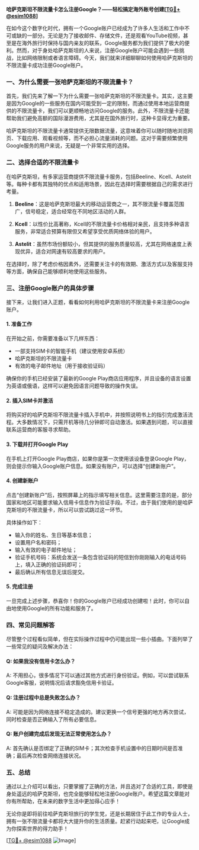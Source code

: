 **哈萨克斯坦不限流量卡怎么注册Google？——轻松搞定海外账号创建[[TG💪+ @esim1088](https://t.me/s/esim1088)]**

在如今这个数字化时代，拥有一个Google账户已经成为了许多人生活和工作中不可或缺的一部分。无论是为了接收邮件、存储文件，还是观看YouTube视频，甚至是在海外旅行时保持与国内亲友的联系，Google服务都为我们提供了极大的便利。然而，对于身处哈萨克斯坦的人来说，注册Google账户可能会遇到一些挑战，比如网络限制或者语言障碍。今天，我们就来详细聊聊如何使用哈萨克斯坦的不限流量卡成功注册Google账户。

### 一、为什么需要一张哈萨克斯坦的不限流量卡？

首先，我们先来了解一下为什么需要一张哈萨克斯坦的不限流量卡。其实，这主要是因为Google的一些服务在国内可能受到一定的限制，而通过使用本地运营商提供的不限流量卡，我们可以更顺畅地访问Google的服务。此外，不限流量卡还能帮助我们避免高额的国际漫游费用，尤其是在国外旅行时，这种卡显得尤为重要。

哈萨克斯坦的不限流量卡通常提供无限数据流量，这意味着你可以随时随地浏览网页、下载应用、观看视频等，而不必担心流量消耗的问题。这对于需要频繁使用Google服务的用户来说，无疑是一个非常实用的选择。

### 二、选择合适的不限流量卡

在哈萨克斯坦，有多家运营商提供不限流量卡服务，包括Beeline、Kcell、Astelit等。每种卡都有其独特的优点和适用场景，因此在选择时需要根据自己的需求进行考量。

1. **Beeline**：这是哈萨克斯坦最大的移动运营商之一，其不限流量卡覆盖范围广，信号稳定，适合经常在不同地区活动的人群。
   
2. **Kcell**：以性价比高著称，Kcell的不限流量卡价格相对亲民，且支持多种语言服务，非常适合预算有限但又希望享受优质网络体验的用户。

3. **Astelit**：虽然市场份额较小，但其提供的服务质量较高，尤其在网络速度上表现优异，适合对网速有较高要求的用户。

在选择时，除了考虑价格因素外，还需要关注卡的有效期、激活方式以及客服支持等方面，确保自己能够顺利地使用这些服务。

### 三、注册Google账户的具体步骤

接下来，让我们进入正题，看看如何利用哈萨克斯坦的不限流量卡来注册Google账户。

#### 1. 准备工作

在开始之前，你需要准备以下几样东西：

- 一部支持SIM卡的智能手机（建议使用安卓系统）
- 哈萨克斯坦的不限流量卡
- 有效的电子邮件地址（用于接收验证码）

确保你的手机已经安装了最新的Google Play商店应用程序，并且设备的语言设置为英语或俄语，这样可以避免因语言问题导致的操作失误。

#### 2. 插入SIM卡并激活

将购买好的哈萨克斯坦不限流量卡插入手机中，并按照说明书上的指引完成激活流程。大多数情况下，只需开机等待几分钟即可自动激活。如果遇到问题，可以直接联系运营商的客服寻求帮助。

#### 3. 下载并打开Google Play

在手机上打开Google Play商店，如果你是第一次使用该设备登录Google Play，则会提示你输入Google账户信息。如果没有账户，可以选择“创建新账户”。

#### 4. 创建新账户

点击“创建新账户”后，按照屏幕上的指示填写相关信息。这里需要注意的是，部分国家和地区可能要求输入信用卡信息作为验证手段。不过，由于我们使用的是哈萨克斯坦的不限流量卡，所以可以尝试跳过这一环节。

具体操作如下：
- 输入你的姓名、生日等基本信息；
- 设置用户名和密码；
- 输入有效的电子邮件地址；
- 验证手机号码：系统会发送一条包含验证码的短信到你刚刚输入的电话号码上，填入正确的验证码即可；
- 最后确认所有信息无误后提交。

#### 5. 完成注册

一旦完成上述步骤，恭喜你！你的Google账户已经成功创建啦！此时，你可以自由地使用Google的所有功能和服务了。

### 四、常见问题解答

尽管整个过程看似简单，但在实际操作过程中仍可能出现一些小插曲。下面列举了一些常见的疑问及解决办法：

#### Q: 如果我没有信用卡怎么办？
A: 不用担心，很多情况下可以通过其他方式进行身份验证。例如，可以尝试联系Google客服，说明情况后请求豁免信用卡验证。

#### Q: 注册过程中总是失败怎么办？
A: 可能是因为网络连接不稳定造成的。建议更换一个信号更强的地方再次尝试，同时检查是否正确输入了所有必要信息。

#### Q: 账户创建完成后发现无法正常使用怎么办？
A: 首先确认是否绑定了正确的SIM卡；其次检查手机设置中的日期时间是否准确；最后再次检查网络连接状况。

### 五、总结

通过以上介绍可以看出，只要掌握了正确的方法，并且选对了合适的工具，即使是身处遥远的哈萨克斯坦，也完全能够轻松地注册Google账户。希望这篇文章能对你有所帮助，在未来的数字生活中更加得心应手！

无论你是即将前往哈萨克斯坦旅行的学生党，还是长期居住于此工作的专业人士，拥有一张不限流量卡都将大大提升你的生活质量。赶紧行动起来吧，让Google成为你探索世界的得力助手！

[[TG💪+ @esim1088](https://t.me/s/esim1088) ![Image](https://i.postimg.cc/4NQfJmqS/Snipaste-2025-05-13-00-14-12.png)]